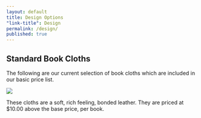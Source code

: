 ```yaml
---
layout: default
title: Design Options
"link-title": Design
permalink: /design/
published: true
---
```


## Standard Book Cloths
The following are our current selection of book cloths which are included in our basic price list.

![](http://placehold.it/350x150)

These cloths are a soft, rich feeling, bonded leather. They are priced at $10.00 above the base price, per book.

